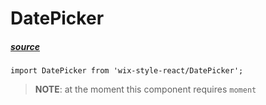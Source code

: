 # DatePicker

##### [source](https://github.com/wix/wix-style-react/blob/master/src/DatePicker/DatePicker.js)

`import DatePicker from 'wix-style-react/DatePicker';`

> __NOTE__: at the moment this component requires `moment`
